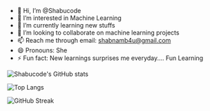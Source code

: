- 👋 Hi, I’m @Shabucode
- 👀 I’m interested in Machine Learning 
- 🌱 I’m currently learning new stuffs 
- 💞️ I’m looking to collaborate on machine learning projects
- 📫 Reach me through email: shabnamb4u@gmail.com
- 😄 Pronouns: She
- ⚡ Fun fact: New learnings surprises me everyday.... Fun Learning

<!---
Shabucode/Shabucode is a ✨ special ✨ repository because its `README.md` (this file) appears on your GitHub profile.
You can click the Preview link to take a look at your changes.
--->


![Shabucode's GitHub stats](https://github-readme-stats.vercel.app/api?username=Shabucode&show_icons=true)


![Top Langs](https://github-readme-stats.vercel.app/api/top-langs/?username=Shabucode&layout=compact)

![GitHub Streak](https://github-readme-streak-stats.herokuapp.com/?user=Shabucode&theme=dark&date_format=M%20j%5B%2C%20Y%5D)
